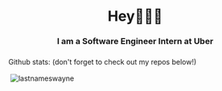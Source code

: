 <h1 align="center">Hey👋🏻🌊</h1>
<h3 align="center">I am a Software Engineer Intern at Uber</h3>
<h3></h3>
<p3 align="left">Github stats: (don't forget to check out my repos below!)</p3>
<p></p>

<p>&nbsp;<img align="center" src="https://github-readme-stats.vercel.app/api?username=lastnameswayne&show_icons=true&locale=en" alt="lastnameswayne" /></p>
